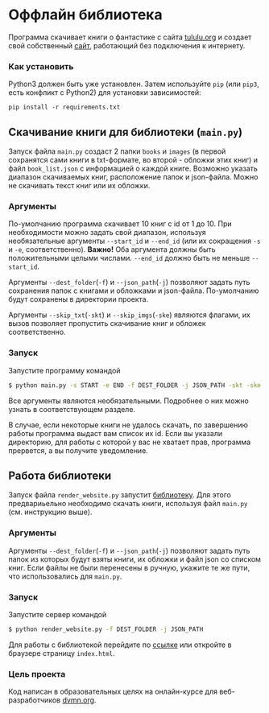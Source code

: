 # Оффлайн библиотека

Программа скачивает книги о фантастике с сайта [tululu.org](https://tululu.org/) и создает свой собственный [сайт](https://anneg8.github.io/books-library-restyle/), работающий без подключения к интернету.

### Как установить

Python3 должен быть уже установлен. 
Затем используйте `pip` (или `pip3`, есть конфликт с Python2) для установки зависимостей:
```
pip install -r requirements.txt
```

## Скачивание книги для библиотеки (`main.py`)

Запуск файла `main.py` создаст 2 папки `books` и `images` (в первой сохранятся сами книги в txt-формате, во второй - обложки этих книг) и файл `book_list.json` с информацией о каждой книге.
Возможно указать диапазон скачиваемых книг, расположение папок и json-файла. Можно не скачивать текст книг или их обложки.

### Аргументы

По-умолчанию программа скачивает 10 книг с id от 1 до 10. При необходимости можно задать свой диапазон, используя необязательные аргументы `--start_id` и `--end_id` (или их сокращения `-s` и `-e`, соответственно). 
**Важно!** Оба аргумента должны быть положительными целыми числами. `--end_id` должно быть не меньше `--start_id`.

Аргументы `--dest_folder`(`-f`) и `--json_path`(`-j`) позволяют задать путь сохранения папок с книгами и обложками и json-файла. По-умолчанию будут сохранены в директории проекта.

Аргументы `--skip_txt`(`-skt`) и `--skip_imgs`(`-ske`) являются флагами, их вызов позволяет пропустить скачивание книг и обложек соответственно.

### Запуск

Запустите программу командой

```bash
$ python main.py -s START -e END -f DEST_FOLDER -j JSON_PATH -skt -ske
```

Все аргументы являются необязательными. Подробнее о них можно узнать в соответствующем разделе.

В случае, если некоторые книги не удалось скачать, по завершению работы программа выдаст вам список их id.
Если вы указали директорию, для работы с которой у вас не хватает прав, программа прервется, а вы получите уведомление.

## Работа библиотеки

Запуск файла `render_website.py` запустит [библиотеку](http://127.0.0.1:5500/). Для этого предвариьельно необходимо скачать книги, используя файл  `main.py` (см. инструкцию выше).

### Аргументы

Аргументы `--dest_folder`(`-f`) и `--json_path`(`-j`) позволяют задать путь папок из которых будут взяты книги, их обложки и файл json со списком книг. Если файлы не были перенесены в ручную, укажите те же пути, что использовались для `main.py`.

### Запуск

Запустите сервер командой

```bash
$ python render_website.py -f DEST_FOLDER -j JSON_PATH 
```

Для работы с библиотекой перейдите по [ссылке](http://127.0.0.1:5500/) или откройте в браузере страницу `index.html`. 

### Цель проекта

Код написан в образовательных целях на онлайн-курсе для веб-разработчиков [dvmn.org](https://dvmn.org/).